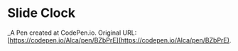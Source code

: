 # Slide Clock
 _A Pen created at CodePen.io. Original URL: [https://codepen.io/Alca/pen/BZbPrE](https://codepen.io/Alca/pen/BZbPrE).

 